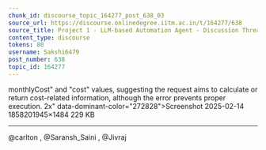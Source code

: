 ```yaml
---
chunk_id: discourse_topic_164277_post_638_03
source_url: https://discourse.onlinedegree.iitm.ac.in/t/164277/638
source_title: Project 1 - LLM-based Automation Agent - Discussion Thread [TDS Jan 2025]
content_type: discourse
tokens: 80
username: Sakshi6479
post_number: 638
topic_id: 164277
---
```


monthlyCost" and "cost" values, suggesting the request aims to calculate or return cost-related information, although the error prevents proper execution. 2x" data-dominant-color="272828">Screenshot 2025-02-14 1858201945×1484 229 KB

---

@carlton , @Saransh_Saini , @Jivraj
